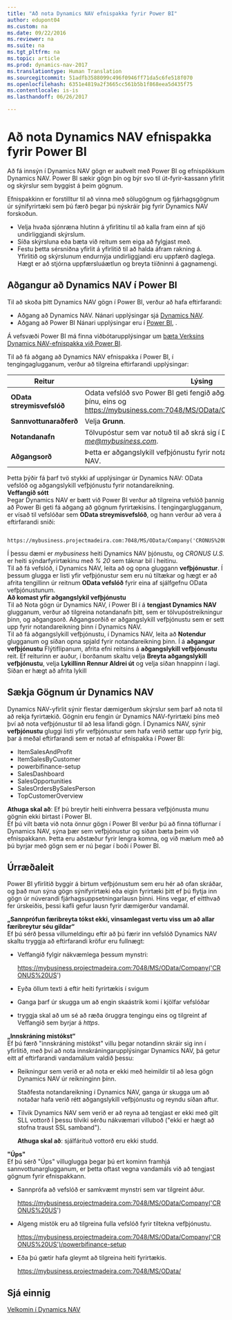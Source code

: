 ```yaml
---
title: "Að nota Dynamics NAV efnispakka fyrir Power BI"
author: edupont04
ms.custom: na
ms.date: 09/22/2016
ms.reviewer: na
ms.suite: na
ms.tgt_pltfrm: na
ms.topic: article
ms.prod: dynamics-nav-2017
ms.translationtype: Human Translation
ms.sourcegitcommit: 51adfb3588099c496f0946ff71da5c6fe518f070
ms.openlocfilehash: 6351e4819a2f3665cc561b5b1f868eea5d435f75
ms.contentlocale: is-is
ms.lasthandoff: 06/26/2017

---
```


# <a name="using-the-dynamics-nav-content-pack-for-power-bi"></a>Að nota Dynamics NAV efnispakka fyrir Power BI
Að fá innsýn í Dynamics NAV gögn er auðvelt með Power BI og efnispökkum Dynamics NAV. Power BI sækir gögn þín og býr svo til út-fyrir-kassann yfirlit og skýrslur sem byggist á þeim gögnum.  

Efnispakkinn er forstilltur til að vinna með sölugögnum og fjárhagsgögnum úr sýnifyrirtæki sem þú færð þegar þú nýskráir þig fyrir Dynamics NAV forskoðun.  

- Velja hvaða sjónræna hlutinn á yfirlitinu til að kalla fram einn af sjö undirliggjandi skýrslum.  
- Síða skýrsluna eða bæta við reitum sem eiga að fylgjast með.  
- Festu þetta sérsniðna yfirlit á yfirlitið til að halda áfram rakning á.  
Yfirlitið og skýrslunum endurnýja undirliggjandi eru uppfærð daglega. Hægt er að stjórna uppfærsluáætlun og breyta tiíðninni á gagnamengi.  

## <a name="accessing-dynamics-nav-in-power-bi"></a>Aðgangur að Dynamics NAV í Power BI
Til að skoða þitt Dynamics NAV gögn í Power BI, verður að hafa eftirfarandi:  

- Aðgang að Dynamics NAV. Nánari upplýsingar sjá [Dynamics NAV](http://go.microsoft.com/fwlink/?LinkID=759714).  
- Aðgang að Power BI Nánari upplýsingar eru í [Power BI](https://powerbi.microsoft.com), .

Á vefsvæði Power BI má finna viðbótarupplýsingar um [bæta Verksins Dynamics NAV-efnispakka við Power BI](http://go.microsoft.com/fwlink/?LinkID=760850).  

Til að fá aðgang að Dynamics NAV efnispakka í Power BI, í tengingaglugganum, verður að tilgreina eftirfarandi upplýsingar:

| Reitur       | Lýsing              |
|-------------|--------------------------|
|**OData streymisvefslóð**|Odata vefslóð svo Power BI geti fengið aðgang að gögnum úr fyrirtæki þínu, eins og https://mybusiness.com:7048/MS/OData/Company('CRONUS%20US').|
|**Sannvottunaraðferð**|Velja **Grunn**.|
|**Notandanafn**|Tölvupóstur sem var notuð til að skrá sig í Dynamics NAV, eins og *me@mybusiness.com*.|
|**Aðgangsorð**|Þetta er aðgangslykill vefþjónustu fyrir notandareikningur í Dynamics NAV.|

Þetta þýðir fá þarf tvö stykki af upplýsingar úr Dynamics NAV: OData vefslóð og aðgangslykill vefþjónustu fyrir notandareikning.  
**Veffangið sótt**  
Þegar Dynamics NAV er bætt við Power BI verður að tilgreina vefslóð þannig að Power Bi geti fá aðgang að gögnum fyrirtækisins. Í tengingarglugganum, er vísað til vefslóðar sem **OData streymisvefslóð**, og hann verður að vera á eftirfarandi sniði:

         https://mybusiness.projectmadeira.com:7048/MS/OData/Company('CRONUS%20US')  
Í þessu dæmi er *mybusiness* heiti Dynamics NAV þjónustu, og *CRONUS U.S.* er heiti sýndarfyrirtækinu með *% 20* sem táknar bil í heitinu.   
Til að fá vefslóð, í Dynamics NAV, leita að og opna gluggann **vefþjónustur**. Í þessum glugga er listi yfir vefþjónustur sem eru nú tiltækar og hægt er að afrita tengillinn úr reitnum **OData vefslóð** fyrir eina af sjálfgefnu OData vefþjónustunum.  
**Að komast yfir aðgangslykil vefþjónustu**  
Til að Nota gögn úr Dynamics NAV, í Power BI í á **tengjast Dynamics NAV** glugganum, verður að tilgreina notandanafn þitt, sem er tölvupóstreikningur þinn, og aðgangsorð. Aðgangsorðið er aðgangslykill vefþjónustu sem er sett upp fyrir notandareikning þinn í Dynamics NAV.  
Til að fá aðgangslykill vefþjónustu, í Dynamics NAV, leita að **Notendur** glugganum og síðan opna spjald fyrir notandareikning þinn. Í á **aðgangur vefþjónustu** Flýtiflipanum, afrita efni reitsins á **aðgangslykill vefþjónustu** reit. Ef reiturinn er auður, í borðanum skaltu velja **Breyta aðgangslykill vefþjónustu**, velja **Lykillinn Rennur Aldrei út** og velja síðan hnappinn í lagi. Síðan er hægt að afrita lykill  

## <a name="getting-data-from-dynamics-nav"></a>Sækja Gögnum úr Dynamics NAV
Dynamics NAV-yfirlit sýnir flestar dæmigerðum skýrslur sem þarf að nota til að rekja fyrirtækið. Gögnin eru fengin úr Dynamics NAV-fyrirtæki þíns með því að nota vefþjónustur til að lesa lifandi gögn. Í Dynamics NAV, sýnir **vefþjónustu** gluggi listi yfir vefþjónustur sem hafa verið settar upp fyrir þig, þar á meðal eftirfarandi sem er notað af efnispakka í Power BI:  

- ItemSalesAndProfit  
- ItemSalesByCustomer  
- powerbifinance-setup  
- SalesDashboard  
- SalesOpportunities  
- SalesOrdersBySalesPerson  
- TopCustomerOverview  

**Athuga skal að**: Ef þú breytir heiti einhverra þessara vefþjónusta munu gögnin ekki birtast í Power BI.  
Ef þú vilt bæta við nota önnur gögn í Power BI verður þú að finna töflurnar í Dynamics NAV, sýna þær sem vefþjónustur og síðan bæta þeim við efnispakkann. Þetta eru aðstæður fyrir lengra komna, og við mælum með að þú byrjar með gögn sem er nú þegar í boði í Power BI.  

## <a name="troubleshooting"></a>Úrræðaleit
Power BI yfirlitið byggir á birtum vefþjónustum sem eru hér að ofan skráðar, og það mun sýna gögn sýnifyrirtæki eða eigin fyrirtæki þitt ef þú flytja inn gögn úr núverandi fjárhagsuppsetningarlausn þinni. Hins vegar, ef eitthvað fer úrskeiðis, þessi kafli gefur lausn fyrir dæmigerður vandamál.  

**„Sannprófun færibreyta tókst ekki, vinsamlegast vertu viss um að allar færibreytur séu gildar“**  
Ef þú sérð þessa villumeldingu eftir að þú færir inn vefslóð Dynamics NAV skaltu tryggja að eftirfarandi kröfur eru fullnægt:  

- Veffangið fylgir nákvæmlega þessum mynstri:

    https://mybusiness.projectmadeira.com:7048/MS/OData/Company('CRONUS%20US')  
- Eyða öllum texti á eftir heiti fyrirtækis í svigum  
- Ganga þarf úr skugga um að engin skaástrik komi í kjölfar vefslóðar  
- tryggja skal að um sé að ræða öruggra tengingu eins og tilgreint af Veffangið sem byrjar á *https*.  


**„Innskráning mistókst“**  
Ef þú færð "innskráning mistókst" villu þegar notandinn skráir sig inn í yfirlitið, með því að nota innskráningarupplýsingar Dynamics NAV, þá getur eitt af eftirfarandi vandamálum valdið þessu:

* Reikningur sem verið er að nota er ekki með heimildir til að lesa gögn Dynamics NAV úr reikninginn þínn.

    Staðfesta notandareikning í Dynamics NAV, ganga úr skugga um að notaðar hafa verið rétt aðgangslykill vefþjónustu og reyndu síðan aftur.  
* Tilvik Dynamics NAV sem verið er að reyna að tengjast er ekki með gilt SLL vottorð Í þessu tilviki sérðu nákvæmari villuboð ("ekki er hægt að stofna traust SSL samband").

    **Athuga skal að**: sjálfárituð vottorð eru ekki studd.  


**"Úps"**  
Ef þú sérð "Úps" villuglugga þegar þú ert kominn framhjá sannvottunarglugganum, er þetta oftast vegna vandamáls við að tengjast gögnum fyrir efnispakkann.

* Sannprófa að vefslóð er samkvæmt mynstri sem var tilgreint áður.

    https://mybusiness.projectmadeira.com:7048/MS/OData/Company('CRONUS%20US')  
* Algeng mistök eru að tilgreina fulla vefslóð fyrir tiltekna vefþjónustu.

    https://mybusiness.projectmadeira.com:7048/MS/OData/Company('CRONUS%20US')/powerbifinance-setup  
* Eða þú gætir hafa gleymt að tilgreina heiti fyrirtækis.

    https://mybusiness.projectmadeira.com:7048/MS/OData/  


## <a name="see-also"></a>Sjá einnig
[Velkomin í Dynamics NAV](across-get-started.md)  

